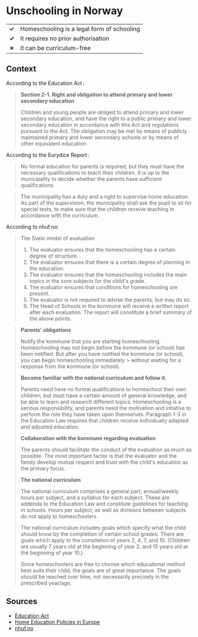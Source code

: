 # Unschooling in Norway
| | |
|-|-|
| __✓__ | Homeschooling is a legal form of schooling |
| __✓__ | It requires no prior authorisation |
| __✗__ | It can be curriculum-free |

## Context

According to the Education Act :

> **Section 2-1. Right and obligation to attend primary and lower secondary education**
> 
> Children and young people are obliged to attend primary and lower secondary education, and have the right to a public primary and lower secondary education in accordance with this Act and regulations pursuant to the Act. The obligation may be met by means of publicly maintained primary and lower secondary schools or by means of other equivalent education.

According to the Eurydice Report :

> No formal education for parents is required, but they must have the necessary qualifications to teach their children. It is up to the municipality to decide whether the parents have sufficient qualifications.

> The municipality has a duty and a right to supervise home education. As part of the supervision, the municipality shall ask the pupil to sit for special tests, to make sure that the children receive teaching in accordance with the curriculum.

According to nhuf.no:
> The Sveio model of evaluation
> 1. The evaluator ensures that the homeschooling has a certain degree of structure.
> 2. The evaluator ensures that there is a certain degree of planning in the education.
> 3. The evaluator ensures that the homeschooling includes the main topics in the core subjects for the child's grade.
> 4. The evaluator ensures that conditions for homeschooling are present.
> 5. The evaluator is not required to advise the parents, but may do so.
> 6. The Head of Schools in the kommune will receive a written report after each evaluation. The report will constitute a brief summary of the above points.

> **Parents' obligations**
> 
> Notify the kommune that you are starting homeschooling.
> Homeschooling may not begin before the kommune (or school) has been notified. But after you have notified the kommune (or school), you can begin homeschooling immediately > without waiting for a response from the kommune (or school).
>
> **Become familiar with the national curriculum and follow it.**
> 
> Parents need have no formal qualifications to homeschool their own children, but must have a certain amount of general knowledge, and be able to learn and research different topics. Homeschooling is a serious responsibility, and parents need the motivation and intiative to perform the role they have taken upon themselves. Paragraph 1-3 in the Education Law requires that children receive individually adapted and adjusted education.
>
> **Collaboration with the kommune regarding evaluation**
> 
> The parents should facilitate the conduct of the evaluation as much as possible. The most important factor is that the evaluator and the family develop mutual respect and trust with the child's education as the primary focus.
>
> **The national curriculum**
> 
> The national curriculum comprises a general part, annual/weekly hours per subject, and a syllabus for each subject. These are addenda to the Education Law and constitute guidelines for teaching in schools. Hours per subject, as well as divisions between subjects do not apply to homeschoolers.
>
> The national curriculum includes goals which specify what the child should know by the completion of certain school grades. There are goals which apply to the completion of years 2, 4, 7, and 10. (Children are usually 7 years old at the beginning of year 2, and 15 years old at the beginning of year 10.)
>
> Since homeschoolers are free to choose which educational method best suits their child, the goals are of great importance. The goals should be reached over time, not necessarily precisely in the prescribed year/age.
## Sources

* [Education Act](https://www.ilo.org/dyn/natlex/natlex4.detail?p_lang=en&p_isn=68581&p_country=NOR&p_count=1505&p_classification=09&p_classcount=42)
* [Home Education Policies in Europe](https://op.europa.eu/en/publication-detail/-/publication/ea077239-e244-11e8-b690-01aa75ed71a1)
* [nhuf.no](http://www.nhuf.no/information-in-english.html)
